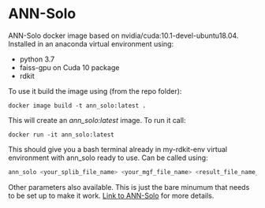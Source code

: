 # ANN-Solo
ANN-Solo docker image based on nvidia/cuda:10.1-devel-ubuntu18.04. Installed in an anaconda virtual environment using:
- python 3.7
- faiss-gpu on Cuda 10 package
- rdkit

To use it build the image using (from the repo folder):
```docker
docker image build -t ann_solo:latest .
```

This will create an *ann_solo:latest* image.
To run it call:
```docker
docker run -it ann_solo:latest
```

This should give you a bash terminal already in my-rdkit-env virtual environment with ann_solo ready to use.
Can be called using:

```bash
ann_solo <your_splib_file_name> <your_mgf_file_name> <result_file_name_of_your_choice> --precursor_tolerance_mass=<tolerance_value> --precursor_tolerance_mode=<Da_or_ppm> --fragment_mz_tolerance=<mz_tolerance_value>
```

Other parameters also available. This is just the bare minumum that needs to be set up to make it work. [Link to ANN-Solo](https://github.com/bittremieux/ANN-SoLo/tree/master/src) for more details.
